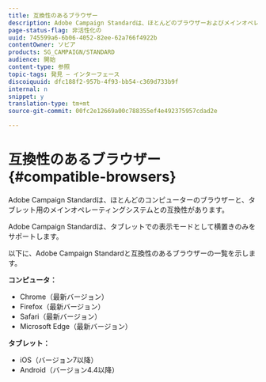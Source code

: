 ```yaml
---
title: 互換性のあるブラウザー
description: Adobe Campaign Standardは、ほとんどのブラウザーおよびメインオペレーティングシステムと互換性があります。 完全なリストを見つけます。
page-status-flag: 非活性化の
uuid: 745599a6-6b06-4052-82ee-62a766f4922b
contentOwner: ソビア
products: SG_CAMPAIGN/STANDARD
audience: 開始
content-type: 参照
topic-tags: 発見 — インターフェース
discoiquuid: dfc188f2-957b-4f93-bb54-c369d733b9f
internal: n
snippet: y
translation-type: tm+mt
source-git-commit: 00fc2e12669a00c788355ef4e492375957cdad2e

---
```



# 互換性のあるブラウザー{#compatible-browsers}

Adobe Campaign Standardは、ほとんどのコンピューターのブラウザーと、タブレット用のメインオペレーティングシステムとの互換性があります。

Adobe Campaign Standardは、タブレットでの表示モードとして横置きのみをサポートします。

以下に、Adobe Campaign Standardと互換性のあるブラウザーの一覧を示します。

**コンピュータ：**

* Chrome（最新バージョン）
* Firefox（最新バージョン）
* Safari（最新バージョン）
* Microsoft Edge（最新バージョン）

**タブレット：**

* iOS（バージョン7以降）
* Android（バージョン4.4以降）

